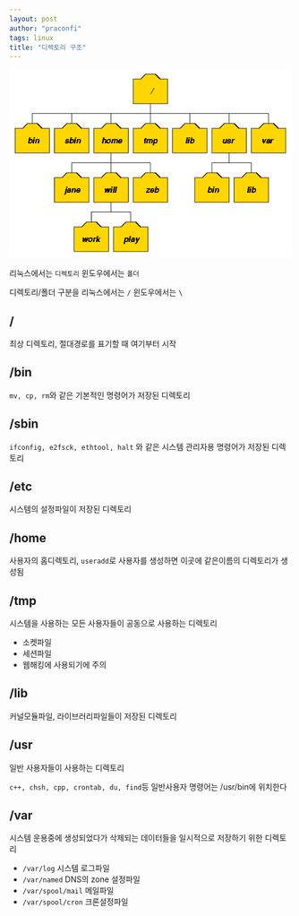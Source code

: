 ```yaml
---
layout: post
author: "praconfi"
tags: linux
title: "디렉토리 구조"
---
```


![linux_dir](../assets/imgs/linux_dir.png)

리눅스에서는 `디렉토리` 윈도우에서는 `폴더`

디렉토리/폴더 구분을 리눅스에서는 `/` 윈도우에서는 `\`

## /

최상 디렉토리, 절대경로를 표기할 때 여기부터 시작

## /bin

`mv, cp, rm`와 같은 기본적인 명령어가 저장된 디렉토리

## /sbin

`ifconfig, e2fsck, ethtool, halt` 와 같은 시스템 관리자용 명령어가 저장된 디렉토리

## /etc

시스템의 설정파일이 저장된 디렉토리

## /home

사용자의 홈디렉토리, `useradd`로 사용자를 생성하면 이곳에 같은이름의 디렉토리가 생성됨 

## /tmp

시스템을 사용하는 모든 사용자들이 공동으로 사용하는 디렉토리

- 소켓파일
- 세션파일
- 웹해킹에 사용되기에 주의

## /lib

커널모듈파일, 라이브러리파일들이 저장된 디렉토리

## /usr

일반 사용자들이 사용하는 디렉토리

`c++, chsh, cpp, crontab, du, find`등 일반사용자 명령어는 /usr/bin에 위치한다

## /var

시스템 운용중에 생성되었다가 삭제되는 데이터들을 일시적으로 저장하기 위한 디렉토리

- `/var/log` 시스템 로그파일
- `/var/named` DNS의 zone 설정파일
- `/var/spool/mail` 메일파일
- `/var/spool/cron` 크론설정파일